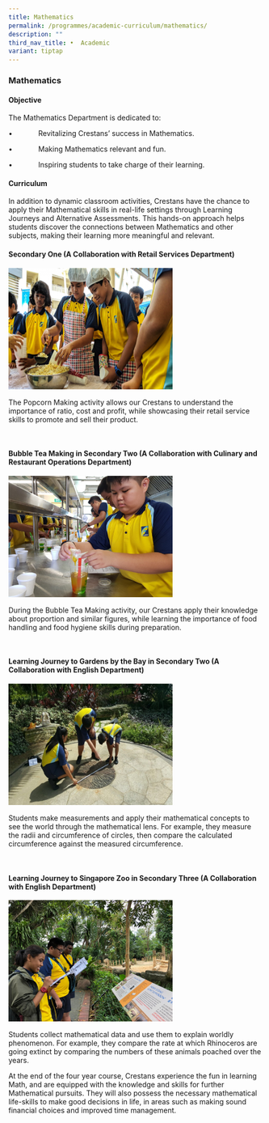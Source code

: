 ```yaml
---
title: Mathematics
permalink: /programmes/academic-curriculum/mathematics/
description: ""
third_nav_title: •	Academic
variant: tiptap
---
```

<h3>Mathematics</h3>
<h4>Objective</h4>
<p>The Mathematics Department is dedicated to:</p>
<p>•&nbsp;&nbsp;&nbsp;&nbsp;&nbsp;&nbsp;&nbsp;&nbsp;&nbsp;&nbsp;&nbsp;&nbsp;
Revitalizing Crestans’ success in Mathematics.</p>
<p>•&nbsp;&nbsp;&nbsp;&nbsp;&nbsp;&nbsp;&nbsp;&nbsp;&nbsp;&nbsp;&nbsp;&nbsp;
Making Mathematics relevant and fun.</p>
<p>•&nbsp;&nbsp;&nbsp;&nbsp;&nbsp;&nbsp;&nbsp;&nbsp;&nbsp;&nbsp;&nbsp;&nbsp;
Inspiring students to take charge of their learning.</p>
<h4>Curriculum</h4>
<p>In addition to dynamic classroom activities, Crestans have the chance
to apply their Mathematical skills in real-life settings through Learning
Journeys and Alternative Assessments. This hands-on approach helps students
discover the connections between Mathematics and other subjects, making
their learning more meaningful and relevant.</p>
<h4>Secondary One (A Collaboration with Retail Services Department)</h4>
<div class="isomer-image-wrapper">
<img style="width:325px;height:240px;margin-right:25px;" height="auto" width="100%" src="/images/m1.jpg">
</div>
<p>The Popcorn Making activity allows our Crestans to understand the importance
of ratio, cost and profit, while showcasing their retail service skills
to promote and sell their product.</p>
<p>
<br>
</p>
<h4>Bubble Tea Making in Secondary Two (A Collaboration with Culinary and Restaurant Operations Department)</h4>
<div class="isomer-image-wrapper">
<img style="width:325px;height:240px;margin-right:25px;" height="auto" width="100%" src="/images/m2.jpg">
</div>
<p>During the Bubble Tea Making activity, our Crestans apply their knowledge
about proportion and similar figures, while learning the importance of
food handling and food hygiene skills during preparation.</p>
<p>
<br>
</p>
<h4>Learning Journey to Gardens by the Bay in Secondary Two (A Collaboration with English Department)</h4>
<div class="isomer-image-wrapper">
<img style="width:325px;height:240px;margin-right:25px;" height="auto" width="100%" src="/images/m3.jpg">
</div>
<p>Students make measurements and apply their mathematical concepts to see
the world through the mathematical lens. For example, they measure the
radii and circumference of circles, then compare the calculated circumference
against the measured circumference.</p>
<p>
<br>
</p>
<h4>Learning Journey to Singapore Zoo in Secondary Three (A Collaboration with English Department)</h4>
<div class="isomer-image-wrapper">
<img style="width:325px;height:240px;margin-right:25px;" height="auto" width="100%" src="/images/m4.jpg">
</div>
<p>Students collect mathematical data and use them to explain worldly phenomenon.
For example, they compare the rate at which Rhinoceros are going extinct
by comparing the numbers of these animals poached over the years.&nbsp;</p>
<p>At the end of the four year course, Crestans experience the fun in learning
Math, and are equipped with the knowledge and skills for further Mathematical
pursuits. They will also possess the necessary mathematical life-skills
to make good decisions in life, in areas such as making sound financial
choices and improved time management.</p>
